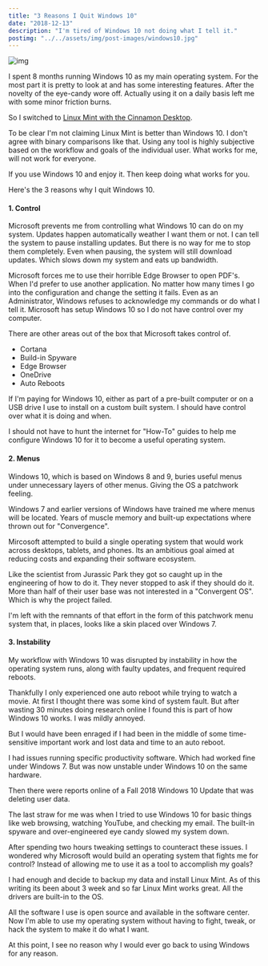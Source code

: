 ```yaml
---
title: "3 Reasons I Quit Windows 10"
date: "2018-12-13"
description: "I'm tired of Windows 10 not doing what I tell it."
postimg: "../../assets/img/post-images/windows10.jpg"
---
```

![img](../../assets/img/post-images/windows10.jpg)

I spent 8 months running Windows 10 as my main operating system.
For the most part it is pretty to look at and has some interesting features.
After the novelty of the eye-candy wore off. Actually using it on a daily basis left me with some minor friction burns.

So I switched to [Linux Mint with the Cinnamon Desktop](https://linuxmint.com/download.php).

To be clear I'm not claiming Linux Mint is better than Windows 10. I don't agree with binary comparisons like that. Using any tool is highly subjective based on the workflow and goals of the individual user. What works for me, will not work for everyone.

If you use Windows 10 and enjoy it. Then keep doing what works for you.  

Here's the 3 reasons why I quit Windows 10.

#### 1. Control

Microsoft prevents me from controlling what Windows 10 can do on my system. Updates happen automatically weather I want them or not. I can tell the system to pause installing updates. But there is no way for me to stop them completely. Even when pausing, the system will still download updates. Which slows down my system and eats up bandwidth.

Microsoft forces me to use their horrible Edge Browser to open PDF's. When I'd prefer to use another application. No matter how many times I go into the configuration and change the setting it fails. Even as an Administrator, Windows refuses to acknowledge my commands or do what I tell it. Microsoft has setup Windows 10 so I do not have control over my computer.

There are other areas out of the box that Microsoft takes control of.

- Cortana
- Build-in Spyware
- Edge Browser
- OneDrive
- Auto Reboots

If I'm paying for Windows 10, either as part of a pre-built computer or on a USB drive I use to install on a custom built system. I should have control over what it is doing and when.

I should not have to hunt the internet for "How-To" guides to help me configure Windows 10 for it to become a useful operating system.  

#### 2. Menus

Windows 10, which is based on Windows 8 and 9, buries useful menus under unnecessary layers of other menus. Giving the OS a patchwork feeling.

Windows 7 and earlier versions of Windows have trained me where menus will be located. Years of muscle memory and built-up expectations where thrown out for "Convergence".

Mircosoft attempted to build a single operating system that would work across desktops, tablets, and phones. Its an ambitious goal aimed at reducing costs and expanding their software ecosystem.

Like the scientist from Jurassic Park they got so caught up in the engineering of how to do it. They never stopped to ask if they should do it. More than half of their user base was not interested in a "Convergent OS". Which is why the project failed.

I'm left with the remnants of that effort in the form of this patchwork menu system that, in places, looks like a skin placed over Windows 7.

#### 3. Instability

My workflow with Windows 10 was disrupted by instability in how the operating system runs, along with faulty updates, and frequent required reboots.

Thankfully I only experienced one auto reboot while trying to watch a movie. At first I thought there was some kind of system fault. But after wasting 30 minutes doing research online I found this is part of how Windows 10 works. I was mildly annoyed.

But I would have been enraged if I had been in the middle of some time-sensitive important work and lost data and time to an auto reboot.

I had issues running specific productivity software. Which had worked fine under Windows 7. But was now unstable under Windows 10 on the same hardware.

Then there were reports online of a Fall 2018 Windows 10 Update that was deleting user data.

The last straw for me was when I tried to use Windows 10 for basic things like web browsing, watching YouTube, and checking my email. The built-in spyware and over-engineered eye candy slowed my system down.

After spending two hours tweaking settings to counteract these issues. I wondered why Microsoft would build an operating system that fights me for control? Instead of allowing me to use it as a tool to accomplish my goals?

I had enough and decide to backup my data and install Linux Mint.
As of this writing its been about 3 week and so far Linux Mint works great. All the drivers are built-in to the OS.

All the software I use is open source and available in the software center.
Now I'm able to use my operating system without having to fight, tweak, or hack the system to make it do what I want.

At this point, I see no reason why I would ever go back to using Windows for any reason.
